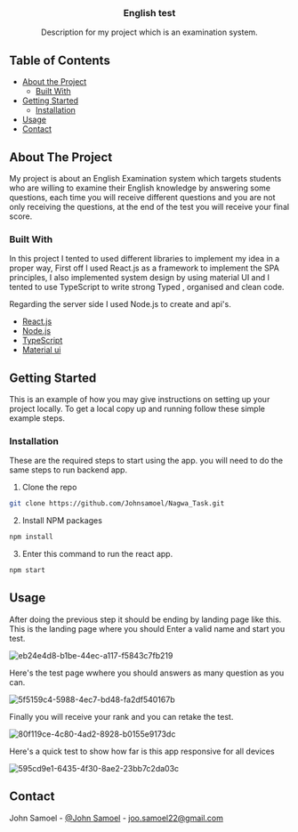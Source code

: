 <!-- PROJECT LOGO -->
<br />
<p align="center">

  <h3 align="center">English test</h3>

  <p align="center">
    Description for my project which is an examination system.
  </p>
</p>

<!-- TABLE OF CONTENTS -->

## Table of Contents

- [About the Project](#about-the-project)
  - [Built With](#built-with)
- [Getting Started](#getting-started)
  - [Installation](#installation)
- [Usage](#usage)
- [Contact](#contact)

<!-- ABOUT THE PROJECT -->

## About The Project

My project is about an English Examination system which targets students who are willing to examine their English knowledge by answering some questions, each time you will receive different questions and you are not only receiving the questions, at the end of the test you will receive your final score.

### Built With

In this project I tented to used different libraries to implement my idea in a proper way, First off I used React.js as a framework to implement the SPA principles, I also implemented system design by using material UI and I tented to use TypeScript to write strong Typed , organised and clean code.

Regarding the server side I used Node.js to create and api's.

- [React.js](https://ar.reactjs.org)
- [Node.js](https://nodejs.org/en)
- [TypeScript](https://www.typescriptlang.org/)
- [Material ui](https://mui.com)

<!-- GETTING STARTED -->

## Getting Started

This is an example of how you may give instructions on setting up your project locally.
To get a local copy up and running follow these simple example steps.

### Installation

These are the required steps to start using the app.
you will need to do the same steps to run backend app.

1. Clone the repo

```sh
git clone https://github.com/Johnsamoel/Nagwa_Task.git
```

2. Install NPM packages

```sh
npm install
```

3. Enter this command to run the react app.

```sh
npm start
```

<!-- USAGE EXAMPLES -->

## Usage

After doing the previous step it should be ending by landing page like this.
This is the landing page where you should Enter a valid name and start you test.

![eb24e4d8-b1be-44ec-a117-f5843c7fb219](https://user-images.githubusercontent.com/37047996/182677958-29bdf642-4032-4b38-925f-37773d58a28d.jpg)

Here's the test page wwhere you should answers as many question as you can.

![5f5159c4-5988-4ec7-bd48-fa2df540167b](https://user-images.githubusercontent.com/37047996/182677969-35fdfbb9-5c37-4815-87e9-0909bb4d8b56.jpg)

Finally you will receive your rank and you can retake the test.

![80f119ce-4c80-4ad2-8928-b0155e9173dc](https://user-images.githubusercontent.com/37047996/182677980-f5fd7629-77bb-480a-886a-3e1fb11e0b11.jpg)

Here's a quick test to show how far is this app responsive for all devices

![595cd9e1-6435-4f30-8ae2-23bb7c2da03c](https://user-images.githubusercontent.com/37047996/182677992-59a34034-bd19-4ad9-bee2-d69d17250ba0.jpg)

<!-- CONTACT -->

## Contact

John Samoel - [@John Samoel](https://www.linkedin.com/in/johnsamoel) - joo.samoel22@gmail.com
